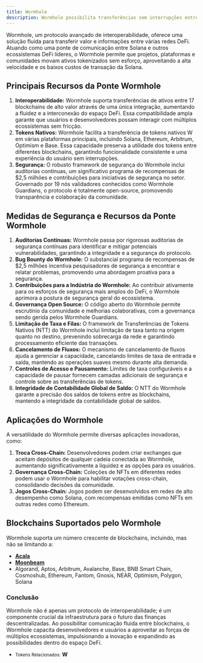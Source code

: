 ```yaml
---
title: Wormhole
description: Wormhole possibilita transferências sem interrupções entre redes DeFi, aprimorando a interoperabilidade e segurança para ativos tokenizados em várias blockchains.
---
```


Wormhole, um protocolo avançado de interoperabilidade, oferece uma solução fluida para transferir valor e informações entre várias redes DeFi. Atuando como uma ponte de comunicação entre Solana e outros ecossistemas DeFi líderes, o Wormhole permite que projetos, plataformas e comunidades movam ativos tokenizados sem esforço, aproveitando a alta velocidade e os baixos custos de transação da Solana.

## Principais Recursos da Ponte Wormhole
1. **Interoperabilidade:** Wormhole suporta transferências de ativos entre 17 blockchains de alto valor através de uma única integração, aumentando a fluidez e a interconexão do espaço DeFi. Essa compatibilidade ampla garante que usuários e desenvolvedores possam interagir com múltiplos ecossistemas sem fricção.
2. **Tokens Nativos:** Wormhole facilita a transferência de tokens nativos W em várias plataformas principais, incluindo Solana, Ethereum, Arbitrum, Optimism e Base. Essa capacidade preserva a utilidade dos tokens entre diferentes blockchains, garantindo funcionalidade consistente e uma experiência do usuário sem interrupções.
3. **Segurança:** O robusto framework de segurança do Wormhole inclui auditorias contínuas, um significativo programa de recompensas de $2,5 milhões e contribuições para iniciativas de segurança no setor. Governado por 19 nós validadores conhecidos como Wormhole Guardians, o protocolo é totalmente open-source, promovendo transparência e colaboração da comunidade.

## Medidas de Segurança e Recursos da Ponte Wormhole
1. **Auditorias Contínuas:** Wormhole passa por rigorosas auditorias de segurança contínuas para identificar e mitigar potenciais vulnerabilidades, garantindo a integridade e a segurança do protocolo.
2. **Bug Bounty do Wormhole:** O substancial programa de recompensas de $2,5 milhões incentiva pesquisadores de segurança a encontrar e relatar problemas, promovendo uma abordagem proativa para a segurança.
3. **Contribuições para a Indústria do Wormhole:** Ao contribuir ativamente para os esforços de segurança mais amplos do DeFi, o Wormhole aprimora a postura de segurança geral do ecossistema.
4. **Governança Open Source:** O código aberto do Wormhole permite escrutínio da comunidade e melhorias colaborativas, com a governança sendo gerida pelos Wormhole Guardians.
5. **Limitação de Taxa e Filas:** O framework de Transferências de Tokens Nativos (NTT) do Wormhole inclui limitação de taxa tanto na origem quanto no destino, prevenindo sobrecarga da rede e garantindo processamento eficiente das transações.
6. **Cancelamento de Fluxos:** O mecanismo de cancelamento de fluxos ajuda a gerenciar a capacidade, cancelando limites de taxa de entrada e saída, mantendo as operações suaves mesmo durante alta demanda.
7. **Controles de Acesso e Pausamento:** Limites de taxa configuráveis e a capacidade de pausar fornecem camadas adicionais de segurança e controle sobre as transferências de tokens.
8. **Integridade de Contabilidade Global de Saldo:** O NTT do Wormhole garante a precisão dos saldos de tokens entre as blockchains, mantendo a integridade da contabilidade global de saldos.

## Aplicações do Wormhole
A versatilidade do Wormhole permite diversas aplicações inovadoras, como:
1. **Troca Cross-Chain:** Desenvolvedores podem criar exchanges que aceitam depósitos de qualquer cadeia conectada ao Wormhole, aumentando significativamente a liquidez e as opções para os usuários.
2. **Governança Cross-Chain:** Coleções de NFTs em diferentes redes podem usar o Wormhole para habilitar votações cross-chain, consolidando decisões da comunidade.
3. **Jogos Cross-Chain:** Jogos podem ser desenvolvidos em redes de alto desempenho como Solana, com recompensas emitidas como NFTs em outras redes como Ethereum.

## Blockchains Suportados pelo Wormhole
Wormhole suporta um número crescente de blockchains, incluindo, mas não se limitando a:
- [**Acala**](https://dablock.com/dapps/acala-network/)
- [**Moonbeam**](https://dablock.com/dapps/moonbeam-network/)
- Algorand, Aptos, Arbitrum, Avalanche, Base, BNB Smart Chain, Cosmoshub, Ethereum, Fantom, Gnosis, NEAR, Optimism, Polygon, Solana

### Conclusão
Wormhole não é apenas um protocolo de interoperabilidade; é um componente crucial da infraestrutura para o futuro das finanças descentralizadas. Ao possibilitar comunicação fluida entre blockchains, o Wormhole capacita desenvolvedores e usuários a aproveitar as forças de múltiplos ecossistemas, impulsionando a inovação e expandindo as possibilidades dentro do espaço DeFi.

- <small>Tokens Relacionados:</small> **W**
